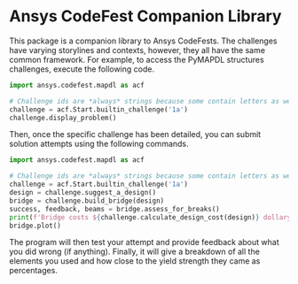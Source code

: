 # Ansys CodeFest Companion Library

This package is a companion library to Ansys CodeFests. The challenges have varying storylines and contexts, 
however, they all have the same common framework. For example, to access the PyMAPDL structures challenges, 
execute the following code.

```python
import ansys.codefest.mapdl as acf

# Challenge ids are *always* strings because some contain letters as well as numbers.
challenge = acf.Start.builtin_challenge('1a')
challenge.display_problem()
```

Then, once the specific challenge has been detailed, you can submit solution attempts using the following commands.

```python
import ansys.codefest.mapdl as acf

# Challenge ids are *always* strings because some contain letters as well as numbers.
challenge = acf.Start.builtin_challenge('1a')
design = challenge.suggest_a_design()
bridge = challenge.build_bridge(design)
success, feedback, beams = bridge.assess_for_breaks()
print(f'Bridge costs ${challenge.calculate_design_cost(design)} dollarydoos')
bridge.plot()
```

The program will then test your attempt and provide feedback about what you did wrong (if anything).
Finally, it will give a breakdown of all the elements you used and how close to the yield strength they came as 
percentages.
